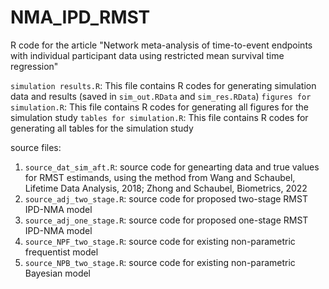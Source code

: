 # NMA_IPD_RMST
R code for the article "Network meta-analysis of time-to-event endpoints with individual participant data using restricted mean survival time regression"

`simulation results.R`: This file contains R codes for generating simulation data and results (saved in `sim_out.RData` and `sim_res.RData`)
`figures for simulation.R`: This file contains R codes for generating all figures for the simulation study
`tables for simulation.R`: This file contains R codes for generating all tables for the simulation study

source files:
1) `source_dat_sim_aft.R`: source code for genearting data and true values for RMST estimands, using the method from Wang and Schaubel, Lifetime Data Analysis, 2018; Zhong and Schaubel, Biometrics, 2022
2) `source_adj_two_stage.R`: source code for proposed two-stage RMST IPD-NMA model
3) `source_adj_one_stage.R`: source code for proposed one-stage RMST IPD-NMA model
4) `source_NPF_two_stage.R`: source code for existing non-parametric frequentist model
5) `source_NPB_two_stage.R`: source code for existing non-parametric Bayesian model


